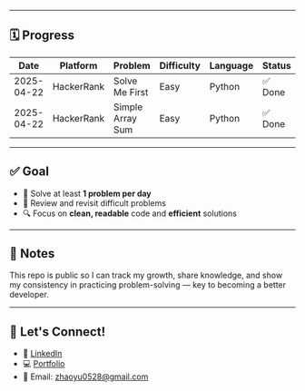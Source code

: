 
---

## 🗓️ Progress

| Date       | Platform   | Problem                     | Difficulty | Language | Status  |
|------------|------------|-----------------------------|------------|----------|---------|
| 2025-04-22 | HackerRank | Solve Me First           | Easy       | Python     | ✅ Done  |
| 2025-04-22 | HackerRank | Simple Array Sum          | Easy       | Python     | ✅ Done  |

---

## ✅ Goal

- 🚀 Solve at least **1 problem per day**
- 🧠 Review and revisit difficult problems
- 🔍 Focus on **clean, readable** code and **efficient** solutions

---

## 📌 Notes

This repo is public so I can track my growth, share knowledge, and show my consistency in practicing problem-solving — key to becoming a better developer.

---

## 🧩 Let's Connect!

- 💼 [LinkedIn](https://linkedin.com/in/yu-zhao-72448a356)
- 💻 [Portfolio](https://assignment01-3d94.onrender.com)
- 📧 Email: zhaoyu0528@gmail.com
